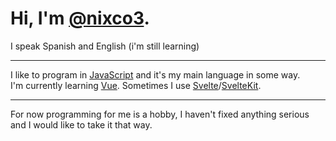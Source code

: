 # Hi, I'm [@nixco3](https://github.com/nixco3).  

 I speak Spanish and English (i'm still learning)

-------------------------------------------------------------------------------------------

I like to program in [JavaScript](https://developer.mozilla.org/en-US/docs/Web/JavaScript) and it's my main language in some way.  
I'm currently learning [Vue](https://vuejs.org). Sometimes I use [Svelte](https://svelte.dev)/[SvelteKit](https://kit.svelte.dev).  

-------------------------------------------------------------------------------------------

For now programming for me is a hobby, I haven't fixed anything serious and I would like to take it that way.  

